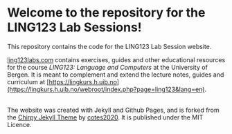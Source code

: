 # Welcome to the repository for the LING123 Lab Sessions!

This repository contains the code for the LING123 Lab Session website.

[ling123labs.com](https://ling123labs.com/) contains exercises, guides and other educational resources for the course *LING123: Language and Computers*
at the University of Bergen. It is meant to complement and extend the lecture notes, guides and curriculum at
[https://lingkurs.h.uib.no](https://lingkurs.h.uib.no/webroot/index.php?page=ling123&lang=en). <br>
<br>

The website was created with Jekyll and Github Pages, and is forked from the [Chirpy Jekyll Theme](https://chirpy.cotes.info/) by [cotes2020](https://github.com/cotes2020). 
It is published under the MIT Licence.
